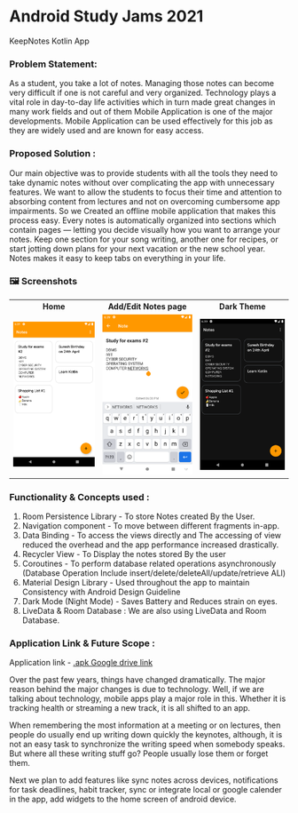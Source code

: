 # Android Study Jams 2021

KeepNotes Kotlin App

### Problem Statement:

As a student, you take a lot of notes. Managing those notes can become very difficult if one is not careful and very organized. Technology plays a vital role in day-to-day life activities which in turn made great changes in many work fields and out of them Mobile Application is one of the major developments. Mobile Application can be used effectively for this job as they are widely used and are known for easy access.

### Proposed Solution :

Our main objective was to provide students with all the tools they need to take dynamic notes without over complicating the app with unnecessary features.
We want to allow the students to focus their time and attention to absorbing content from lectures and not on overcoming cumbersome app impairments.
So we Created an offline mobile application that makes this process easy.
Every notes is automatically organized into sections which contain pages — letting you decide visually how you want to arrange your notes. Keep one section for your song writing, another one for recipes, or start jotting down plans for your next vacation or the new school year. Notes makes it easy to keep tabs on everything in your life.

### 🖼 Screenshots

<table style="width:100%">
  <tr>
    <th>Home</th>
    <th>Add/Edit Notes page</th>
    <th>Dark Theme</th>
  </tr>
  <tr>
    <td><img src="screenshots/home.png"/></td> 
    <td><img src="screenshots/add.png"/></td>
    <td><img src="screenshots/dark.png"</td>
  </tr>
</table>


### Functionality & Concepts used :
1. Room Persistence Library - To store Notes created By the User.
2. Navigation component - To move between different fragments in-app. 
3. Data Binding - To access the views directly and The accessing of view reduced the overhead and the app performance
increased drastically.
4. Recycler View - To Display the notes stored By the user
5. Coroutines - To  perform database related operations asynchronously (Database Operation Include insert/delete/deleteAll/update/retrieve ALl)
6. Material Design Library - Used throughout the app to maintain Consistency with Android Design Guideline 
7. Dark Mode (Night Mode) - Saves Battery and Reduces strain on eyes.
8. LiveData & Room Database : We are also using LiveData and Room Database.



### Application Link & Future Scope :

Application link - [.apk Google drive link](https://drive.google.com/file/d/1gBBd0N89WIphuQQ1LDUh74OvP4Ou9dFG/view?usp=sharing)

Over the past few years, things have changed dramatically. The major reason behind the major changes is due to technology. Well, if we are talking about technology, mobile apps play a major role in this. Whether it is tracking health or streaming a new track, it is all shifted to an app.

When remembering the most information at a meeting or on lectures, then people do usually end up writing down quickly the keynotes, although, it is not an easy task to synchronize the writing speed when somebody speaks. But where all these writing stuff go? People usually lose them or forget them.

Next we plan to add features like sync notes across devices, notifications for task deadlines, habit tracker, sync or integrate local or google calender in the app, add widgets to the home screen of android device.



